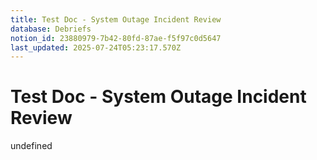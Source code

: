 ```yaml
---
title: Test Doc - System Outage Incident Review
database: Debriefs
notion_id: 23880979-7b42-80fd-87ae-f5f97c0d5647
last_updated: 2025-07-24T05:23:17.570Z
---
```


# Test Doc - System Outage Incident Review

undefined